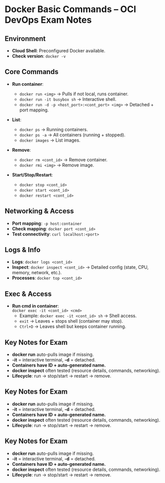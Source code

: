 # Docker Basic Commands – OCI DevOps Exam Notes

## Environment

- **Cloud Shell**: Preconfigured Docker available.
- **Check version**: `docker -v`

## Core Commands

- **Run container**:
  - `docker run <img>` → Pulls if not local, runs container.
  - `docker run -it busybox sh` → Interactive shell.
  - `docker run -d -p <host_port>:<cont_port> <img>` → Detached + port mapping.

- **List**:
  - `docker ps` → Running containers.
  - `docker ps -a` → All containers (running + stopped).
  - `docker images` → List images.

- **Remove**:
  - `docker rm <cont_id>` → Remove container.
  - `docker rmi <img>` → Remove image.

- **Start/Stop/Restart**:
  - `docker stop <cont_id>`
  - `docker start <cont_id>`
  - `docker restart <cont_id>`

## Networking & Access

- **Port mapping**: `-p host:container`
- **Check mapping**: `docker port <cont_id>`
- **Test connectivity**: `curl localhost:<port>`

## Logs & Info

- **Logs**: `docker logs <cont_id>`
- **Inspect**: `docker inspect <cont_id>` → Detailed config (state, CPU, memory, network, etc.).
- **Processes**: `docker top <cont_id>`

## Exec & Access

- **Run cmd in container**:  
  `docker exec -it <cont_id> <cmd>`
  - Example: `docker exec -it <cont_id> sh` → Shell access.
  - `exit` → Leaves + stops shell (container may stop).
  - `Ctrl+D` → Leaves shell but keeps container running.

## Key Notes for Exam

- **docker run** auto-pulls image if missing.
- **-it** = interactive terminal, **-d** = detached.
- **Containers have ID + auto-generated name.**
- **docker inspect** often tested (resource details, commands, networking).
- **Lifecycle**: run → stop/start → restart → remove.

## Key Notes for Exam

- **docker run** auto-pulls image if missing.
- **-it** = interactive terminal, **-d** = detached.
- **Containers have ID + auto-generated name.**
- **docker inspect** often tested (resource details, commands, networking).
- **Lifecycle**: run → stop/start → restart → remove.

## Key Notes for Exam

- **docker run** auto-pulls image if missing.
- **-it** = interactive terminal, **-d** = detached.
- **Containers have ID + auto-generated name.**
- **docker inspect** often tested (resource details, commands, networking).
- **Lifecycle**: run → stop/start → restart → remove.
